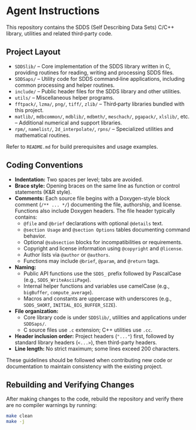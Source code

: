 # Agent Instructions

This repository contains the SDDS (Self Describing Data Sets) C/C++ library, utilities and related third‑party code.

## Project Layout
- `SDDSlib/` – Core implementation of the SDDS library written in C, providing routines for reading, writing and processing SDDS files.
- `SDDSaps/` – Utility code for SDDS command‑line applications, including common processing and helper routines.
- `include/` – Public header files for the SDDS library and other utilities.
- `utils/` – Miscellaneous helper programs.
- `fftpack/`, `lzma/`, `png/`, `tiff/`, `zlib/` – Third‑party libraries bundled with this project.
- `matlib/`, `mdbcommon/`, `mdblib/`, `mdbmth/`, `meschach/`, `pgapack/`, `xlslib/`, etc. – Additional numerical and support libraries.
- `rpm/`, `namelist/`, `2d_interpolate/`, `rpns/` – Specialized utilities and mathematical routines.

Refer to `README.md` for build prerequisites and usage examples.

## Coding Conventions
- **Indentation:** Two spaces per level; tabs are avoided.
- **Brace style:** Opening braces on the same line as function or control statements (K&R style).
- **Comments:** Each source file begins with a Doxygen-style block comment (`/** ... */`) documenting the file, authorship, and license. Functions also include Doxygen headers. The file header typically contains:
  - `@file` and `@brief` declarations with optional `@details` text.
  - `@section Usage` and `@section Options` tables documenting command behavior.
  - Optional `@subsection` blocks for incompatibilities or requirements.
  - Copyright and license information using `@copyright` and `@license`.
  - Author lists via `@author` or `@authors`.
  - Functions may include `@brief`, `@param`, and `@return` tags.
- **Naming:**
  - Public API functions use the `SDDS_` prefix followed by PascalCase (e.g., `SDDS_WriteAsciiPage`).
  - Internal helper functions and variables use camelCase (e.g., `bigBuffer`, `compute_average`).
  - Macros and constants are uppercase with underscores (e.g., `SDDS_SHORT`, `INITIAL_BIG_BUFFER_SIZE`).
- **File organization:**
  - Core library code is under `SDDSlib/`, utilities and applications under `SDDSaps/`.
  - C source files use `.c` extension; C++ utilities use `.cc`.
- **Header inclusion order:** Project headers (`"..."`) first, followed by standard library headers (`<...>`), then third-party headers.
- **Line length:** No strict maximum; some lines exceed 200 characters.

These guidelines should be followed when contributing new code or documentation to maintain consistency with the existing project.

## Rebuilding and Verifying Changes

After making changes to the code, rebuild the repository and verify there are no compiler warnings by running:

```bash
make clean
make -j
```
